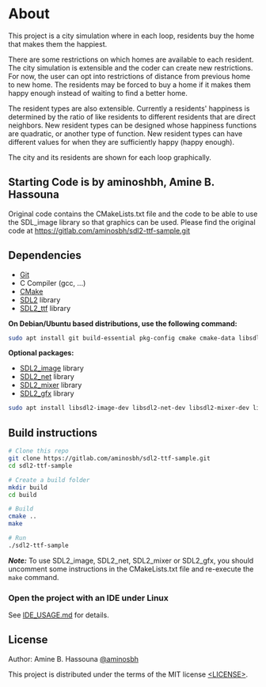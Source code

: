 # About

This project is a city simulation where in each loop, residents buy the home that makes them the happiest.

There are some restrictions on which homes are available to each resident. The city simulation is extensible 
and the coder can create new restrictions. For now, the user can opt into restrictions of distance from previous home to new home. The residents may be forced to buy a home if it makes them happy enough instead of waiting to find a better home.

The resident types are also extensible. Currently a residents' happiness is determined by the ratio of like residents to different residents that are direct neighbors. New resident types can be designed whose happiness functions are quadratic, or another type of function. New resident types can have different values for when they are sufficiently happy (happy enough).

The city and its residents are shown for each loop graphically.

## Starting Code is by aminoshbh, Amine B. Hassouna
Original code contains the CMakeLists.txt file and the code to be able to use the SDL_image library so that graphics can be used.
Please find the original code at https://gitlab.com/aminosbh/sdl2-ttf-sample.git

## Dependencies
- [Git][]
- C Compiler (gcc, ...)
- [CMake][]
- [SDL2][SDL] library
- [SDL2_ttf][] library

**On Debian/Ubuntu based distributions, use the following command:**

```sh
sudo apt install git build-essential pkg-config cmake cmake-data libsdl2-dev libsdl2-ttf-dev
```

**Optional packages:**

- [SDL2_image][] library
- [SDL2_net][] library
- [SDL2_mixer][] library
- [SDL2_gfx][] library

```sh
sudo apt install libsdl2-image-dev libsdl2-net-dev libsdl2-mixer-dev libsdl2-gfx-dev
```

## Build instructions

```sh
# Clone this repo
git clone https://gitlab.com/aminosbh/sdl2-ttf-sample.git
cd sdl2-ttf-sample

# Create a build folder
mkdir build
cd build

# Build
cmake ..
make

# Run
./sdl2-ttf-sample
```

***Note:*** To use SDL2_image, SDL2_net, SDL2_mixer or SDL2_gfx, you should
uncomment some instructions in the CMakeLists.txt file and re-execute the
`make` command.

### Open the project with an IDE under Linux

See [IDE_USAGE.md](IDE_USAGE.md) for details.

## License

Author: Amine B. Hassouna [@aminosbh](https://gitlab.com/aminosbh)

This project is distributed under the terms of the MIT license
[&lt;LICENSE&gt;](LICENSE).



[SDL]: https://www.libsdl.org
[CMake]: https://cmake.org
[Git]: https://git-scm.com
[SDL2_image]: https://www.libsdl.org/projects/SDL_image
[SDL2_ttf]: https://www.libsdl.org/projects/SDL_ttf
[SDL2_net]: https://www.libsdl.org/projects/SDL_net
[SDL2_mixer]: https://www.libsdl.org/projects/SDL_mixer
[SDL2_gfx]: http://www.ferzkopp.net/wordpress/2016/01/02/sdl_gfx-sdl2_gfx
